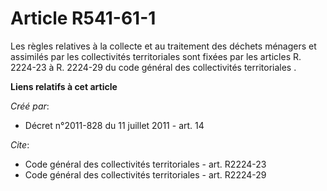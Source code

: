 # Article R541-61-1

Les règles relatives à la collecte et au traitement des déchets ménagers et assimilés par les collectivités territoriales
sont fixées par les articles R. 2224-23 à R. 2224-29 du code général des collectivités territoriales
.

**Liens relatifs à cet article**

_Créé par_:

  - Décret n°2011-828 du 11 juillet 2011 - art. 14

_Cite_:

  - Code général des collectivités territoriales - art. R2224-23
  - Code général des collectivités territoriales - art. R2224-29
